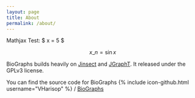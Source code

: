 ```yaml
---
layout: page
title: About
permalink: /about/
---
```


Mathjax Test: $ x = 5 $

$$ x\_n = \sin x $$

BioGraphs builds heavily on [Jinsect][jinsect] and [JGraphT][jgrapht]. It released under the GPLv3 license.

You can find the source code for BioGraphs
{% include icon-github.html username="VHarisop" %} /
[BioGraphs](https://github.com/VHarisop/BioGraphs)

[jinsect]: https://github.com/VHarisop/JInsect
[jgrapht]: https://github.com/jgrapht/jgrapht
